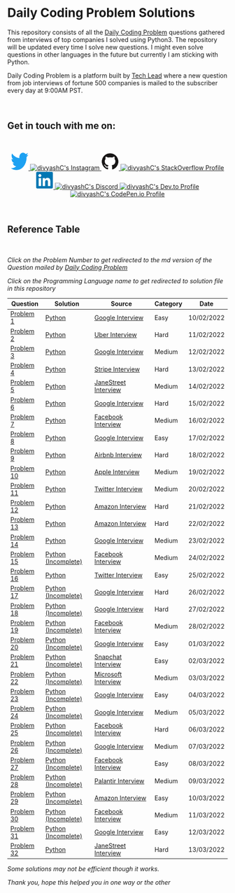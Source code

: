 # Daily Coding Problem Solutions

This repository consists of all the [Daily Coding Problem](https://www.dailycodingproblem.com/) questions gathered from interviews of top companies I solved using Python3. The repository will be updated every time I solve new questions. I might even solve questions in other languages in the future but currently I am sticking with Python.

Daily Coding Problem is a platform built by [Tech Lead](https://www.youtube.com/c/TechLead/) where a new question from job interviews of fortune 500 companies is mailed to the subscriber every day at 9:00AM PST.

<br/>

## Get in touch with me on:

<br/>

<p align="center">
 <a href="https://twitter.com/dork_v2" target="_blank">
  <img src="https://github.com/devicons/devicon/blob/master/icons/twitter/twitter-original.svg" alt="divyashC's Twitter" width="40" height="40"/>     
 </a>
 <a href="https://www.instagram.com/dork_v3.0/" target="_blank">
  <img src="https://raw.githubusercontent.com/rahuldkjain/github-profile-readme-generator/master/src/images/icons/Social/instagram.svg" alt="divyashC's Instagram" width="40" height="40" />    
 </a>
 <a href="https://github.com/divyashC/" target="_blank">
  <img src="https://github.com/devicons/devicon/blob/master/icons/github/github-original.svg" alt="divyashC's GitHub"  width="40" height="40"/>    
 </a>
 <a href="https://stackoverflow.com/users/15124365" target="_blank">
  <img src="https://raw.githubusercontent.com/rahuldkjain/github-profile-readme-generator/master/src/images/icons/Social/stack-overflow.svg" alt="divyashC's StackOverflow Profile"  width="40" height="40"/>    
 </a>
 <a href="https://www.linkedin.com/in/divyashc/" target="_blank">
  <img src="https://github.com/devicons/devicon/blob/master/icons/linkedin/linkedin-original.svg" alt="divyashC's LinkedIn"  width="40" height="40"/>    
 </a>
 <a href="https://discord.com/users/Dork#0448" target="_blank">
  <img src="https://raw.githubusercontent.com/rahuldkjain/github-profile-readme-generator/master/src/images/icons/Social/discord.svg" alt="divyashC's Discord"  width="40" height="40"/>
 </a>
 <a href="https://dev.to/divyashc" target="_blank">
  <img src="https://raw.githubusercontent.com/rahuldkjain/github-profile-readme-generator/master/src/images/icons/Social/devto.svg" alt="divyashC's Dev.to Profile"  width="40" height="40"/>    
 </a>
 <a href="https://codepen.io/divyashc" target="_blank">
  <img src="https://raw.githubusercontent.com/rahuldkjain/github-profile-readme-generator/master/src/images/icons/Social/codepen.svg" alt="divyashC's CodePen.io Profile"  width="40" height="40"/>    
 </a>
</p>

<br/>

## Reference Table

<br/>

_Click on the Problem Number to get redirected to the md version of the Question mailed by [Daily Coding Problem](https://www.dailycodingproblem.com/)_

_Click on the Programming Language name to get redirected to solution file in this repository_

| **Question**                                                                                    | **Solution**                                                                                             | **Source**                                        | **Category** | **Date**   |
| ----------------------------------------------------------------------------------------------- | -------------------------------------------------------------------------------------------------------- | ------------------------------------------------- | ------------ | ---------- |
| [Problem 1](https://github.com/divyashC/daily_coding_problem/blob/main/Problem_01/question.md)  | [Python](https://github.com/divyashC/daily_coding_problem/blob/main/Problem_01/solution.py)              | [Google Interview](https://www.google.com/)       | Easy         | 10/02/2022 |
| [Problem 2](https://github.com/divyashC/daily_coding_problem/blob/main/Problem_02/question.md)  | [Python](https://github.com/divyashC/daily_coding_problem/blob/main/Problem_02/solution.py)              | [Uber Interview](https://www.uber.com/in/en/)     | Hard         | 11/02/2022 |
| [Problem 3](https://github.com/divyashC/daily_coding_problem/blob/main/Problem_03/question.md)  | [Python](https://github.com/divyashC/daily_coding_problem/blob/main/Problem_03/solution.py)              | [Google Interview](https://www.google.com/)       | Medium       | 12/02/2022 |
| [Problem 4](https://github.com/divyashC/daily_coding_problem/blob/main/Problem_04/question.md)  | [Python](https://github.com/divyashC/daily_coding_problem/blob/main/Problem_04/solution.py)              | [Stripe Interview](https://www.stripe.com/)       | Hard         | 13/02/2022 |
| [Problem 5](https://github.com/divyashC/daily_coding_problem/blob/main/Problem_05/question.md)  | [Python](https://github.com/divyashC/daily_coding_problem/blob/main/Problem_05/solution.py)              | [JaneStreet Interview](https://janestreet.com/)   | Medium       | 14/02/2022 |
| [Problem 6](https://github.com/divyashC/daily_coding_problem/blob/main/Problem_06/question.md)  | [Python](https://github.com/divyashC/daily_coding_problem/blob/main/Problem_06/solution.py)              | [Google Interview](https://www.google.com/)       | Hard         | 15/02/2022 |
| [Problem 7](https://github.com/divyashC/daily_coding_problem/blob/main/Problem_07/question.md)  | [Python](https://github.com/divyashC/daily_coding_problem/blob/main/Problem_07/solution.py)              | [Facebook Interview](https://www.facebook.com/)   | Medium       | 16/02/2022 |
| [Problem 8](https://github.com/divyashC/daily_coding_problem/blob/main/Problem_08/question.md)  | [Python](https://github.com/divyashC/daily_coding_problem/blob/main/Problem_08/solution.py)              | [Google Interview](https://www.google.com/)       | Easy         | 17/02/2022 |
| [Problem 9](https://github.com/divyashC/daily_coding_problem/blob/main/Problem_09/question.md)  | [Python](https://github.com/divyashC/daily_coding_problem/blob/main/Problem_09/solution.py)              | [Airbnb Interview](https://www.airbnb.com/)       | Hard         | 18/02/2022 |
| [Problem 10](https://github.com/divyashC/daily_coding_problem/blob/main/Problem_10/question.md) | [Python](https://github.com/divyashC/daily_coding_problem/blob/main/Problem_10/solution.py)              | [Apple Interview](https://www.apple.com/)         | Medium       | 19/02/2022 |
| [Problem 11](https://github.com/divyashC/daily_coding_problem/blob/main/Problem_11/question.md) | [Python](https://github.com/divyashC/daily_coding_problem/blob/main/Problem_11/solution.py)              | [Twitter Interview](https://www.twitter.com/)     | Medium       | 20/02/2022 |
| [Problem 12](https://github.com/divyashC/daily_coding_problem/blob/main/Problem_12/question.md) | [Python](https://github.com/divyashC/daily_coding_problem/blob/main/Problem_12/solution.py)              | [Amazon Interview](https://www.amazon.com/)       | Hard         | 21/02/2022 |
| [Problem 13](https://github.com/divyashC/daily_coding_problem/blob/main/Problem_13/question.md) | [Python](https://github.com/divyashC/daily_coding_problem/blob/main/Problem_13/solution.py)              | [Amazon Interview](https://www.amazon.com/)       | Hard         | 22/02/2022 |
| [Problem 14](https://github.com/divyashC/daily_coding_problem/blob/main/Problem_14/question.md) | [Python](https://github.com/divyashC/daily_coding_problem/blob/main/Problem_14/solution.py)              | [Google Interview](https://www.google.com/)       | Medium       | 23/02/2022 |
| [Problem 15](https://github.com/divyashC/daily_coding_problem/blob/main/Problem_15/question.md) | [Python (Incomplete)](https://github.com/divyashC/daily_coding_problem/blob/main/Problem_15/solution.py) | [Facebook Interview](https://www.facebook.com/)   | Medium       | 24/02/2022 |
| [Problem 16](https://github.com/divyashC/daily_coding_problem/blob/main/Problem_16/question.md) | [Python](https://github.com/divyashC/daily_coding_problem/blob/main/Problem_16/solution.py)              | [Twitter Interview](https://www.twitter.com/)     | Easy         | 25/02/2022 |
| [Problem 17](https://github.com/divyashC/daily_coding_problem/blob/main/Problem_17/question.md) | [Python (Incomplete)](https://github.com/divyashC/daily_coding_problem/blob/main/Problem_17/solution.py) | [Google Interview](https://www.google.com/)       | Hard         | 26/02/2022 |
| [Problem 18](https://github.com/divyashC/daily_coding_problem/blob/main/Problem_18/question.md) | [Python (Incomplete)](https://github.com/divyashC/daily_coding_problem/blob/main/Problem_18/solution.py) | [Google Interview](https://www.google.com/)       | Hard         | 27/02/2022 |
| [Problem 19](https://github.com/divyashC/daily_coding_problem/blob/main/Problem_19/question.md) | [Python (Incomplete)](https://github.com/divyashC/daily_coding_problem/blob/main/Problem_19/solution.py) | [Facebook Interview](https://www.facebook.com/)   | Medium       | 28/02/2022 |
| [Problem 20](https://github.com/divyashC/daily_coding_problem/blob/main/Problem_20/question.md) | [Python (Incomplete)](https://github.com/divyashC/daily_coding_problem/blob/main/Problem_20/solution.py) | [Google Interview](https://www.google.com/)       | Easy         | 01/03/2022 |
| [Problem 21](https://github.com/divyashC/daily_coding_problem/blob/main/Problem_21/question.md) | [Python (Incomplete)](https://github.com/divyashC/daily_coding_problem/blob/main/Problem_21/solution.py) | [Snapchat Interview](https://www.snapchat.com/)   | Easy         | 02/03/2022 |
| [Problem 22](https://github.com/divyashC/daily_coding_problem/blob/main/Problem_22/question.md) | [Python (Incomplete)](https://github.com/divyashC/daily_coding_problem/blob/main/Problem_22/solution.py) | [Microsoft Interview](https://www.microsoft.com/) | Medium       | 03/03/2022 |
| [Problem 23](https://github.com/divyashC/daily_coding_problem/blob/main/Problem_23/question.md) | [Python (Incomplete)](https://github.com/divyashC/daily_coding_problem/blob/main/Problem_23/solution.py) | [Google Interview](https://www.google.com/)       | Easy         | 04/03/2022 |
| [Problem 24](https://github.com/divyashC/daily_coding_problem/blob/main/Problem_24/question.md) | [Python (Incomplete)](https://github.com/divyashC/daily_coding_problem/blob/main/Problem_24/solution.py) | [Google Interview](https://www.google.com/)       | Medium       | 05/03/2022 |
| [Problem 25](https://github.com/divyashC/daily_coding_problem/blob/main/Problem_25/question.md) | [Python (Incomplete)](https://github.com/divyashC/daily_coding_problem/blob/main/Problem_25/solution.py) | [Facebook Interview](https://www.facebook.com/)   | Hard         | 06/03/2022 |
| [Problem 26](https://github.com/divyashC/daily_coding_problem/blob/main/Problem_26/question.md) | [Python (Incomplete)](https://github.com/divyashC/daily_coding_problem/blob/main/Problem_26/solution.py) | [Google Interview](https://www.google.com/)       | Medium       | 07/03/2022 |
| [Problem 27](https://github.com/divyashC/daily_coding_problem/blob/main/Problem_27/question.md) | [Python (Incomplete)](https://github.com/divyashC/daily_coding_problem/blob/main/Problem_27/solution.py) | [Facebook Interview](https://www.facebook.com/)   | Easy         | 08/03/2022 |
| [Problem 28](https://github.com/divyashC/daily_coding_problem/blob/main/Problem_28/question.md) | [Python (Incomplete)](https://github.com/divyashC/daily_coding_problem/blob/main/Problem_28/solution.py) | [Palantir Interview](https://www.palantir.com/)   | Medium       | 09/03/2022 |
| [Problem 29](https://github.com/divyashC/daily_coding_problem/blob/main/Problem_29/question.md) | [Python (Incomplete)](https://github.com/divyashC/daily_coding_problem/blob/main/Problem_29/solution.py) | [Amazon Interview](https://www.amazon.com/)       | Easy         | 10/03/2022 |
| [Problem 30](https://github.com/divyashC/daily_coding_problem/blob/main/Problem_30/question.md) | [Python (Incomplete)](https://github.com/divyashC/daily_coding_problem/blob/main/Problem_30/solution.py) | [Facebook Interview](https://www.facebook.com/)   | Medium       | 11/03/2022 |
| [Problem 31](https://github.com/divyashC/daily_coding_problem/blob/main/Problem_31/question.md) | [Python (Incomplete)](https://github.com/divyashC/daily_coding_problem/blob/main/Problem_31/solution.py) | [Google Interview](https://www.google.com/)       | Easy         | 12/03/2022 |
| [Problem 32](https://github.com/divyashC/daily_coding_problem/blob/main/Problem_32/question.md) | [Python](https://github.com/divyashC/daily_coding_problem/blob/main/Problem_32/solution.py)              | [JaneStreet Interview](https://janestreet.com/)   | Hard         | 13/03/2022 |

_Some solutions may not be efficient though it works._

_Thank you, hope this helped you in one way or the other_
